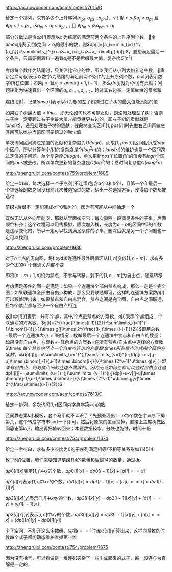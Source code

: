 https://ac.nowcoder.com/acm/contest/7615/D

给定一个排列，求有多少个上升序列$\{a_{p1},a_{p2}...a_{pm}\}$，$s.t.\nexists j<p_1\&a_j<a_{p1}$ 且 $\nexists p_i<j<p_{i+1}\& a_{pi}<a_j<a_{pi+1}$ 且 $\nexists p_m<j\& a_{pm}<a_j$

部分分做法是令$dp[i]$表示以$a_i$为结尾的满足前两个条件的上升序列个数，令$amax[j]$表示$j$到$i$之间$>a_j$的最小的数，则$dp[i]=[a_i==min_{j=1}^i\{a_j\}]+\sum\limits_j^{j<i~\&~a_j<a_i~\&~a_i<limit[j]}dp[j]$，要想满足最后一个条件，只需要倒着扫一遍看$a_i$是不是后缀最大值，复杂度$O(n^2)$

考虑每个数作为结尾时，只关注比它小的数，所以我们从小到大加入这些数，重新定义$dp[i]$表示以数字$i$为结尾的满足前两个条件的上升序列个数，$pos[i]$表示数字$i$所在位置；如果$j<i$且$a_j>amax[j+1,i-1]$，那么$dp[j]$就对$dp[i]$有贡献；问题转化为快速算出一个区间的$a_i,a_{i+1},a_{i+2}...$跨过其右边某一定值$limit$的贡献和

建线段树，记录$lans[rt]$表示以$rt$为根的左子树跨过右子树的最大值能贡献的值

如果右子树最大值$<limit$，即无论如何也不可能贡献，则递归处理左子树；否则左子树一定要跨过右子树最大值才能贡献更右边的，即左子树的贡献就是$lans[rt]$，递归处理右子树的贡献；线段树查询区间$[1,pos[i]]$时先做右区间再做左区间可以维护当前区间要跨过的$limit$值

单次询问区间跨过定值的贡献和复杂度为$O(logn)$，而求$[1,pos[i]]$区间会拆成$logn$个区间，所以计算单个$f[i]$的复杂度是$O(log^2n)$的；$lans[rt]$的维护也是一个区间跨过定值的子问题，单个复杂度$O(logn)$，单次更新$pos[i]$位置$f[i]$的值会有$logn$个区间的$lans$被更改，所以单次更新的复杂度是$O(log^2)$的；总时间复杂度$O(nlog^2 n)$



http://zhengruioi.com/contest/759/problem/1685

给定一$01$串，每次选择一个子序列(不连续)包含$a$个$0$和$b$个$1$，且第一个和最后一个被选择的数之间没有前几次被选择过的数，给出一种选择方案，使得每个数都被选过

前缀+后缀不一定能凑成$a$个$0$和$b$个$1$，因为有可能从中间抽走一个

既然无法从外向里剥皮，那就从里面掏空它；每次删除一段满足条件的子串，后面顺位补齐；这个过程可以用栈模拟，顺次加入栈，长度为$a+b$的区间中$0$的个数是连续变化的，所以一定可以找到满足条件的子串，删除后就是另一个子问题也一定可以找到



http://zhengruioi.com/problem/1686

对于$n$个点的无向图，将floyd求连通性最外层循环从$[1,n]$变成$[1,n-m]$，求有多少个图的$n^2$个连通关系都不变

即将$[n-m+1,n]$设为禁点，不参与转移，剩下的$[1,n-m]$为自由点，随意转移

考虑满足条件的图一定满足：如果一个连通块全部由禁点构成，那么一定是个完全图；如果联通块全部由自由点构成，那么只要联通即可，这样的连通块方案数$g[i]$可以预处理出来；如果禁点和自由点混合，禁点之间是完全图，自由点之间联通，且每个禁点都与至少一个自由点相连

设$dp[i][j]$表示一共有$i$个点，其中$j$个点是禁点的方案数，$g[i]$表示$i$个点组成一个联通块的方案数，$g[i]=2^{\frac{i\times(i-1)}{2}}-\sum\limits_{j=1}^{i-1}\binom{i-1}{j-1}\times g[j]\times 2^{\frac{(i-j)\times (i-j-1)}{2}}$即用总数$-$最后一个连通块大小$\neq i$的情况；枚举最后一个连通块中禁点和自由点的数量：如果没有自由点，方案数$+=$其余点的方案数$\times$在所有禁点/自由点中选择的方案数$\times $每个禁点向至少一个自由点连边的方案数$\times$所有禁点连成完全图的方案数，即$dp[i][j]+=\sum\limits_{u=1}^{j}\sum\limits_{v=1}^{i-j}dp[i-u-v][j-u]\times \binom{j-1}{u-1}\times \binom{i-j}{v}\times (2^v-1)^u\times g[v]$；如果有自由点，则对禁点间的连边不做限制，因为无论如何连都可以通过自由点连通$dp[i][j]+=\sum\limits_{u=1}^{j}\sum\limits_{v=1}^{i-j}dp[i-u-v][j-u]\times \binom{j-1}{u-1}\times \binom{i-j}{v}\times (2^v-1)^u\times g[v]\times 2^{\frac{u\times(u-1)}{2}}$



https://ac.nowcoder.com/acm/contest/7613/C

给定一排列，多次询问$[l,r]$区间内字典序第$k$小的数

区间静态第$k$小模板，套个马甲就不认识了？先预处理出$1-n$每个数在字典序下排第几，这个转成字符串sort一下即可，然后将原来的值替换掉，直接上主席树做区间静态第$k$小，输出再把值转回来；本题数据较水，分块也能过，时间十倍



http://zhengruioi.com/contest/754/problem/1674

给定一字符串，求有多少长度为$6$的子序列满足相等/不相等关系形如$114514$

枚举$5$的位置，我们需要知道前缀$114$的数量和后缀$14$的数量，通过dp

$dp0[i][x]$表示$[1,i]$中$x$的个数，$dp0[i][x]=dp0[i-1][x]+[a[i]==x]$

$dp1[i][x]$表示$[1,i]$中$xx$的个数，$dp1[i][x]=dp1[i-1][x]+[a[i]==x]\times dp0[i-1][x]$

$dp2[i][x][y]$表示$[1,i]$中$xxy$的个数，$dp2[i][x][y]=dp2[i-1][x][y]+[a[i]==y]\times dp1[i-1][x]$

$dp3[i][x][y]$表示$[i,n]$中$xy$的个数，$dp3[i][x][y]=dp3[i+1][x][y]+[a[i]==x]\times(dp0[n][y]-dp0[i][y])$

卡了空间，不能开这么多数组，先把$i==1$时$dp3[x][y]$算出来，这样向后推的时候四个式子都能动态维护省掉第一维



http://zhengruioi.com/contest/754/problem/1675



因为没有括号，可以看做是一堆连$\&$(夹杂了一些$!$) 或起来的式子，每一段连与为真解是一定的，